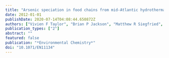 ```yaml
---
title: "Arsenic speciation in food chains from mid-Atlantic hydrothermal vents"
date: 2012-01-01
publishDate: 2020-07-14T04:08:44.650872Z
authors: ["Vivien F Taylor", "Brian P Jackson", "Matthew R Siegfried", "Jana Navratilova", "Kevin A Frances­coni", "Julie Kirshtein", "Mary Voytek"]
publication_types: ["2"]
abstract: ""
featured: false
publication: "*Environmental Chemistry*"
doi: "10.1071/EN11134"
---
```



